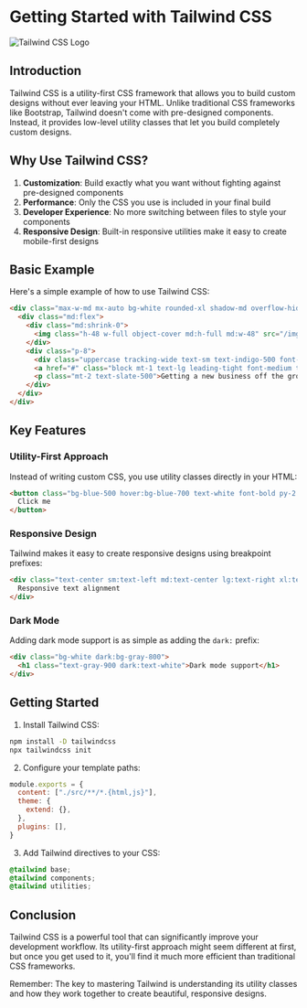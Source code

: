 # Getting Started with Tailwind CSS

![Tailwind CSS Logo](https://tailwindcss.com/_next/static/media/tailwindcss-mark.3c5441fc7a190fb1800d4a5c7f07ba4b1345a9c8.svg)

## Introduction

Tailwind CSS is a utility-first CSS framework that allows you to build custom designs without ever leaving your HTML. Unlike traditional CSS frameworks like Bootstrap, Tailwind doesn't come with pre-designed components. Instead, it provides low-level utility classes that let you build completely custom designs.

## Why Use Tailwind CSS?

1. **Customization**: Build exactly what you want without fighting against pre-designed components
2. **Performance**: Only the CSS you use is included in your final build
3. **Developer Experience**: No more switching between files to style your components
4. **Responsive Design**: Built-in responsive utilities make it easy to create mobile-first designs

## Basic Example

Here's a simple example of how to use Tailwind CSS:

```html
<div class="max-w-md mx-auto bg-white rounded-xl shadow-md overflow-hidden md:max-w-2xl">
  <div class="md:flex">
    <div class="md:shrink-0">
      <img class="h-48 w-full object-cover md:h-full md:w-48" src="/img/store.jpg" alt="Store">
    </div>
    <div class="p-8">
      <div class="uppercase tracking-wide text-sm text-indigo-500 font-semibold">Case study</div>
      <a href="#" class="block mt-1 text-lg leading-tight font-medium text-black hover:underline">Finding customers for your new business</a>
      <p class="mt-2 text-slate-500">Getting a new business off the ground is a lot of hard work. Here are five ideas you can use to find your first customers.</p>
    </div>
  </div>
</div>
```

## Key Features

### Utility-First Approach

Instead of writing custom CSS, you use utility classes directly in your HTML:

```html
<button class="bg-blue-500 hover:bg-blue-700 text-white font-bold py-2 px-4 rounded">
  Click me
</button>
```

### Responsive Design

Tailwind makes it easy to create responsive designs using breakpoint prefixes:

```html
<div class="text-center sm:text-left md:text-center lg:text-right xl:text-justify">
  Responsive text alignment
</div>
```

### Dark Mode

Adding dark mode support is as simple as adding the `dark:` prefix:

```html
<div class="bg-white dark:bg-gray-800">
  <h1 class="text-gray-900 dark:text-white">Dark mode support</h1>
</div>
```

## Getting Started

1. Install Tailwind CSS:
```bash
npm install -D tailwindcss
npx tailwindcss init
```

2. Configure your template paths:
```javascript
module.exports = {
  content: ["./src/**/*.{html,js}"],
  theme: {
    extend: {},
  },
  plugins: [],
}
```

3. Add Tailwind directives to your CSS:
```css
@tailwind base;
@tailwind components;
@tailwind utilities;
```

## Conclusion

Tailwind CSS is a powerful tool that can significantly improve your development workflow. Its utility-first approach might seem different at first, but once you get used to it, you'll find it much more efficient than traditional CSS frameworks.

Remember: The key to mastering Tailwind is understanding its utility classes and how they work together to create beautiful, responsive designs. 